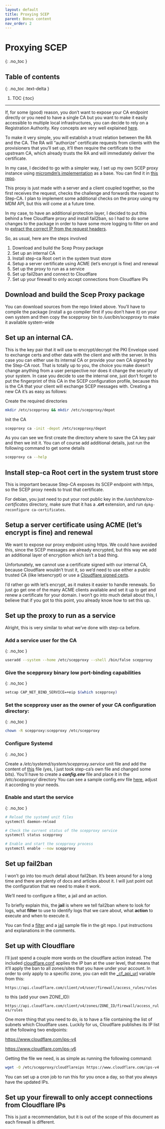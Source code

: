 ```yaml
---
layout: default
title: Proxying SCEP
parent: Bonus content
nav_order: 2
---
```


# Proxying SCEP
{: .no_toc }

## Table of contents
{: .no_toc .text-delta }

1. TOC
{:toc}

---

If, for some (good) reason, you don’t want to expose your CA endpoint directly or you need to have a single CA but you want to make it easily accessible to multiple local infrastructures, you can decide to rely on a Registration Authority.
Key concepts are very well explained [here](https://smallstep.com/docs/step-ca/registration-authority-ra-mode/).

To make it very simple, you will establish a trust relation between the RA and the CA.
The RA will “authorize” certificate requests from clients with the provisioners that you’ll set up, it’ll then require the certificate to the upstream CA, which already trusts the RA and will immediately deliver the certificate.

In my case, I decided to go with a simpler way, I set up my own SCEP proxy instance using [micromdm’s implementation](https://github.com/micromdm/scep/) as a base.
You can find it in [this repo](https://github.com/matteoraf/scep-proxy/).

This proxy is just made with a server and a client coupled together, so the first receives the request, checks the challenge and forwards the request to Step-CA.
I plan to implement some additional checks on the proxy using my MDM API, but this will come at a future time.

In my case, to have an additional protection layer, I decided to put this behind a free Cloudflare proxy and install fail2ban, so I had to do some changes to the package in order to have some more logging to filter on and to [extract the correct IP from the request headers](https://developers.cloudflare.com/fundamentals/get-started/reference/http-request-headers/#cf-connecting-ip).


So, as usual, here are the steps involved
1. Download and build the Scep Proxy package
2. Set up an internal CA
3. Install step-ca Root cert in the system trust store 
4. Setup a server certificate using ACME (let’s encrypt is fine) and renewal
5. Set up the proxy to run as a service
6. Set up fail2ban and connect to Cloudflare
7. Set up your firewall to only accept connections from Cloudflare IPs

## Download and build the Scep Proxy package
You can download sources from the repo linked above. You’ll have to compile the package (install a go compiler first if you don’t have it) on your own system and then copy the scepproxy bin to */usr/bin/scepproxy* to make it available system-wide

## Set up an internal CA.
This is the key pair that it will use to encrypt/decrypt the PKI Envelope used to exchange certs and other data with the client and with the server.
In this case you can either use its internal CA or provide your own CA signed by the Step-CA root. That is totally up to you, the choice you make doesn’t change anything from a user perspective nor does it change the security of your system.
In case you decide to use the internal one, just don’t forget to put the fingerprint of this CA in the SCEP configuration profile, because this is the CA that your client will exchange SCEP messages with.
Creating a new CA it’s as easy as follows:

Create the required directories

```sh
mkdir /etc/scepproxy && mkdir /etc/scepproxy/depot
```

Init the CA

```sh
scepproxy ca -init -depot /etc/scepproxy/depot
```

As you can see we first create the directory where to save the CA key pair and then we init it. You can of course add additional details, just run the following command to get some details

```sh
scepproxy ca --help
```

## Install step-ca Root cert in the system trust store
This is important because Step-CA exposes its SCEP endpoint with https, so the SCEP proxy needs to trust that certificate.

For debian, you just need to put your root public key in the */usr/share/ca-certificates* directory, make sure that it has a **.crt** extension, and run `dpkg-reconfigure ca-certificates`.

## Setup a server certificate using ACME (let’s encrypt is fine) and renewal
We want to expose our proxy endpoint using https. We could have avoided this, since the SCEP messages are already encrypted, but this way we add an additional layer of encryption which isn’t a bad thing.

Unfortunately, we cannot use a certificate signed with our internal CA, because Cloudflare wouldn’t trust it, so we’d need to use either a public trusted CA (like letsencrypt) or use a [Cloudflare signed certs](https://developers.cloudflare.com/ssl/origin-configuration/origin-ca/).

I’d rather go with let’s encrypt, as it makes it easier to handle renewals. So just go get one of the many ACME clients available and set it up to get and renew a certificate for your domain.
I won’t go into much detail about this, I believe that if you got to this point, you already know how to set this up.

## Set up the proxy to run as a service

Alright, this is very similar to what we’ve done with step-ca before.

### Add a service user for the CA
{: .no_toc }

```sh
useradd --system --home /etc/scepproxy --shell /bin/false scepproxy
```

### Give the scepproxy binary low port-binding capabilities
{: .no_toc }

```sh
setcap CAP_NET_BIND_SERVICE=+eip $(which scepproxy)
```

### Set the scepproxy user as the owner of your CA configuration directory:
{: .no_toc }

```sh
chown -R scepproxy:scepproxy /etc/scepproxy
```

### Configure Systemd
{: .no_toc }

Create a */etc/systemd/system/scepproxy.service* unit file and add the content of [this](https://github.com/matteoraf/freeRADIUS-Google-StepCA/blob/main/scep-proxy/scepproxy.service) file (yes, I just took step-ca’s own file and changed some bits).
You’ll have to create a ***config.env*** file and place it in the */etc/scepproxy/* directory
You can see a sample config.env file [here](https://github.com/matteoraf/freeRADIUS-Google-StepCA/blob/main/scep-proxy/config.env), adjust it according to your needs.


### Enable and start the service
{: .no_toc }

```sh
# Reload the systemd unit files
systemctl daemon-reload

# Check the current status of the scepproxy service
systemctl status scepproxy

# Enable and start the scepproxy process
systemctl enable --now scepproxy
```


## Set up fail2ban 
I won’t go into too much detail about fail2ban. It’s been around for a long time and there are plenty of docs and articles about it.
I will just point out the configuration that we need to make it work.

We’ll need to configure a filter, a jail and an action.

To briefly explain this, the **jail** is where we tell fail2ban where to look for logs, what **filter** to use to identify logs that we care about, what **action** to execute and when to execute it.

You can find a [filter](https://github.com/matteoraf/freeRADIUS-Google-StepCA/blob/main/scep-proxy/fail2ban/scep-daemon.conf) and a [jail](https://github.com/matteoraf/freeRADIUS-Google-StepCA/blob/main/scep-proxy/fail2ban/jail.local) sample file in the git repo. I put instructions and explanations in the comments. 

## Set up with Cloudflare
I’ll just spend a couple more words on the cloudflare action instead.
The included [cloudflare.conf](https://github.com/fail2ban/fail2ban/blob/master/config/action.d/cloudflare.conf) applies the IP ban at the user level, that means that it’ll apply the ban to all zones/sites that you have under your account.
In order to only apply to a specific zone, you can edit the [_cf_api_url](https://github.com/fail2ban/fail2ban/blob/bcaf1e714e7a9006677f841af0f3802a3b5419ca/config/action.d/cloudflare.conf#L67C52-L67C56) variable from this:

`https://api.cloudflare.com/client/v4/user/firewall/access_rules/rules`

to this (add your own ZONE_ID):

`https://api.cloudflare.com/client/v4/zones/ZONE_ID/firewall/access_rules/rules`
 
One more thing that you need to do, is to have a file containing the list of subnets which Cloudflare uses.
Luckily for us, Cloudflare publishes its IP list at the following two endpoints:

https://www.cloudflare.com/ips-v4

https://www.cloudflare.com/ips-v6

Getting the file we need, is as simple as running the following command:

```sh
wget -O /etc/scepproxy/cloudflareips https://www.cloudflare.com/ips-v4 && echo "" >> /etc/scepproxy/cloudflareips &&  wget -O - https://www.cloudflare.com/ips-v6 >> /etc/scepproxy/cloudflareips
```

You can set up a cron job to run this for you once a day, so that you always have the updated IPs.


## Set up your firewall to only accept connections from Cloudflare IPs
This is just a recommendation, but it is out of the scope of this document as each firewall is different.